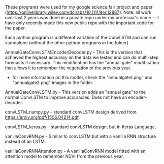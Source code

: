 These programs were used for my google science fair project and paper (https://onlinelibrary.wiley.com/doi/abs/10.1111/itor.12887). Note: all work over last 2 years was done in a private repo under my professor's name -- I have only recently made this new public repo with the important code for the paper. 

Each python program is a different variation of the ConvLSTM and can run standalone (without the other python programs in the folder). 

AnnualGateConvLSTMEncoderDecoder.py - This is the version that achieved the highest accuracy on the data we tested and can do multi-step forecasts if necessary. This modification has the "annual gate" modification that allows it to remember the vegetation of the previous year.
  - for more information on this model, check the "annualgate1.png" and "annualgate2.png" images in the folder. 

AnnualGateConvLSTM.py - This version adds an "annual gate" to the normal ConvLSTM to improve accuracies. Does not have an encoder-decoder.

convLSTM_numpy.py - standard convLSTM design derived from https://arxiv.org/pdf/1506.04214.pdf. 

convLSTM_keras.py - standard convLSTM design, but in Keras Language.

vanillaConvRNN.py - Similar to convLSTM but with a vanilla RNN structure instead of an LSTM. 

vanillaConvRNNAttention.py - A vanillaConvRNN model fitted with an attention model to remember NDVI from the previous year. 

